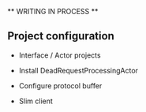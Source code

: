 ** WRITING IN PROCESS **

## Project configuration

- Interface / Actor projects

- Install DeadRequestProcessingActor

- Configure protocol buffer

- Slim client
